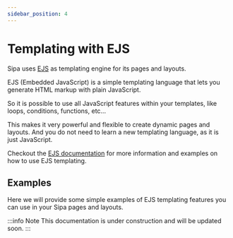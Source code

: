 ```yaml
---
sidebar_position: 4
---
```


# Templating with EJS

Sipa uses [EJS](https://ejs.co/) as templating engine for its pages and layouts.

EJS (Embedded JavaScript) is a simple templating language that lets you generate HTML markup with plain JavaScript.

So it is possible to use all JavaScript features within your templates, like loops, conditions, functions, etc...

This makes it very powerful and flexible to create dynamic pages and layouts. And you do not need to learn a new templating language, as it is just JavaScript.

Checkout the [EJS documentation](https://ejs.co/#docs) for more information and examples on how to use EJS templating.

## Examples
Here we will provide some simple examples of EJS templating features you can use in your Sipa pages and layouts.

:::info Note
This documentation is under construction and will be updated soon.
:::